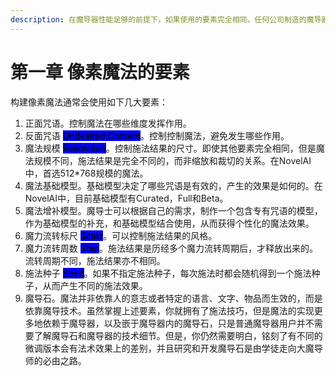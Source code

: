 ```yaml
---
description: 在魔导器性能足够的前提下，如果使用的要素完全相同，任何公司制造的魔导器都能得到完全相同的施法结果。
---
```


# 第一章 像素魔法的要素

构建像素魔法通常会使用如下几大要素：

1. 正面咒语。控制魔法在哪些维度发挥作用。
2. 反面咒语 <mark style="background-color:blue;">Undesired Content</mark>。控制控制魔法，避免发生哪些作用。
3. 魔法规模 <mark style="background-color:blue;">Resolution</mark>。控制施法结果的尺寸。即使其他要素完全相同，但是魔法规模不同，施法结果是完全不同的，而非缩放和裁切的关系。在NovelAI中，首选512\*768规模的魔法。
4. 魔法基础模型。基础模型决定了哪些咒语是有效的，产生的效果是如何的。在NovelAI中，目前基础模型有Curated，Full和Beta。
5. 魔法增补模型。魔导士可以根据自己的需求，制作一个包含专有咒语的模型，作为基础模型的补充，和基础模型结合使用，从而获得个性化的魔法效果。
6. 魔力流转标尺 <mark style="background-color:blue;">Scale</mark>。可以控制施法结果的风格。
7. 魔力流转周数 <mark style="background-color:blue;">Step</mark>。施法结果是历经多个魔力流转周期后，才释放出来的。流转周期不同，施法结果亦不相同。
8. 施法种子 <mark style="background-color:blue;">Seed</mark>。如果不指定施法种子，每次施法时都会随机得到一个施法种子，从而产生不同的施法效果。
9. 魔导石。魔法并非依靠人的意志或者特定的语言、文字、物品而生效的，而是依靠魔导技术。虽然掌握上述要素，你就拥有了施法技巧，但是魔法的实现更多地依赖于魔导器，以及嵌于魔导器内的魔导石，只是普通魔导器用户并不需要了解魔导石和魔导器的技术细节。但是，你仍然需要明白，铭刻了有不同的微调版本会有法术效果上的差别，并且研究和开发魔导石是由学徒走向大魔导师的必由之路。





